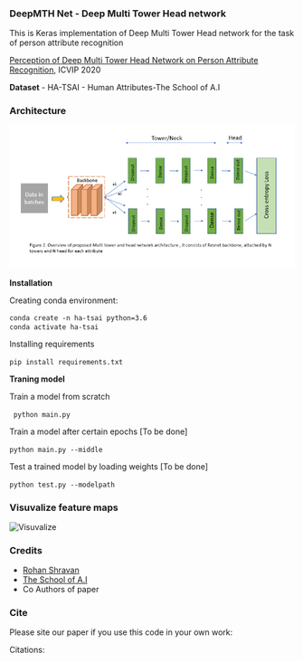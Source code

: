 ### DeepMTH Net - Deep Multi Tower Head network 

This is Keras implementation of Deep Multi Tower Head network for the task of person attribute recognition

[Perception of Deep Multi Tower Head Network on Person Attribute Recognition](https://dl.acm.org/doi/abs/10.1145/3447450.3447470), ICVIP 2020 

**Dataset** - HA-TSAI - Human Attributes-The School of A.I

### Architecture
![Architecture](img/architecture.PNG)


**Installation**

Creating conda environment:

    conda create -n ha-tsai python=3.6
    conda activate ha-tsai

Installing requirements

``` pip install requirements.txt ```

**Traning model**

Train a model from scratch

``` python main.py```

Train a model after certain epochs [To be done]

``` python main.py --middle ```

Test a trained model by loading weights [To be done]

``` python test.py --modelpath ```


### Visuvalize feature maps
![Visuvalize](img/visual.jpg)


### Credits

- [Rohan Shravan ](https://in.linkedin.com/in/rohanshravan)
- [The School of A.I](https://theschoolof.ai/)
- Co Authors of paper

### Cite

Please site our paper if you use this code in your own work:

Citations:

